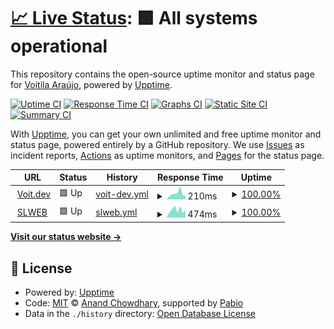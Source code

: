 # [📈 Live Status](https://voitaraujo.github.io/uptime): <!--live status--> **🟩 All systems operational**

This repository contains the open-source uptime monitor and status page for [Voitila Araújo](https://voit.dev), powered by [Upptime](https://github.com/upptime/upptime).

[![Uptime CI](https://github.com/voitaraujo/uptime/workflows/Uptime%20CI/badge.svg)](https://github.com/voitaraujo/uptime/actions?query=workflow%3A%22Uptime+CI%22)
[![Response Time CI](https://github.com/voitaraujo/uptime/workflows/Response%20Time%20CI/badge.svg)](https://github.com/voitaraujo/uptime/actions?query=workflow%3A%22Response+Time+CI%22)
[![Graphs CI](https://github.com/voitaraujo/uptime/workflows/Graphs%20CI/badge.svg)](https://github.com/voitaraujo/uptime/actions?query=workflow%3A%22Graphs+CI%22)
[![Static Site CI](https://github.com/voitaraujo/uptime/workflows/Static%20Site%20CI/badge.svg)](https://github.com/voitaraujo/uptime/actions?query=workflow%3A%22Static+Site+CI%22)
[![Summary CI](https://github.com/voitaraujo/uptime/workflows/Summary%20CI/badge.svg)](https://github.com/voitaraujo/uptime/actions?query=workflow%3A%22Summary+CI%22)

With [Upptime](https://upptime.js.org), you can get your own unlimited and free uptime monitor and status page, powered entirely by a GitHub repository. We use [Issues](https://github.com/voitaraujo/uptime/issues) as incident reports, [Actions](https://github.com/voitaraujo/uptime/actions) as uptime monitors, and [Pages](https://voitaraujo.github.io/uptime) for the status page.

<!--start: status pages-->
<!-- This summary is generated by Upptime (https://github.com/upptime/upptime) -->
<!-- Do not edit this manually, your changes will be overwritten -->
<!-- prettier-ignore -->
| URL | Status | History | Response Time | Uptime |
| --- | ------ | ------- | ------------- | ------ |
| <img alt="" src="https://icons.duckduckgo.com/ip3/voit.dev.ico" height="13"> [Voit.dev](https://voit.dev/) | 🟩 Up | [voit-dev.yml](https://github.com/voitaraujo/upptime/commits/HEAD/history/voit-dev.yml) | <details><summary><img alt="Response time graph" src="./graphs/voit-dev/response-time-week.png" height="20"> 210ms</summary><br><a href="https://voitaraujo.github.io/upptime/history/voit-dev"><img alt="Response time 177" src="https://img.shields.io/endpoint?url=https%3A%2F%2Fraw.githubusercontent.com%2Fvoitaraujo%2Fupptime%2FHEAD%2Fapi%2Fvoit-dev%2Fresponse-time.json"></a><br><a href="https://voitaraujo.github.io/upptime/history/voit-dev"><img alt="24-hour response time 169" src="https://img.shields.io/endpoint?url=https%3A%2F%2Fraw.githubusercontent.com%2Fvoitaraujo%2Fupptime%2FHEAD%2Fapi%2Fvoit-dev%2Fresponse-time-day.json"></a><br><a href="https://voitaraujo.github.io/upptime/history/voit-dev"><img alt="7-day response time 210" src="https://img.shields.io/endpoint?url=https%3A%2F%2Fraw.githubusercontent.com%2Fvoitaraujo%2Fupptime%2FHEAD%2Fapi%2Fvoit-dev%2Fresponse-time-week.json"></a><br><a href="https://voitaraujo.github.io/upptime/history/voit-dev"><img alt="30-day response time 169" src="https://img.shields.io/endpoint?url=https%3A%2F%2Fraw.githubusercontent.com%2Fvoitaraujo%2Fupptime%2FHEAD%2Fapi%2Fvoit-dev%2Fresponse-time-month.json"></a><br><a href="https://voitaraujo.github.io/upptime/history/voit-dev"><img alt="1-year response time 177" src="https://img.shields.io/endpoint?url=https%3A%2F%2Fraw.githubusercontent.com%2Fvoitaraujo%2Fupptime%2FHEAD%2Fapi%2Fvoit-dev%2Fresponse-time-year.json"></a></details> | <details><summary><a href="https://voitaraujo.github.io/upptime/history/voit-dev">100.00%</a></summary><a href="https://voitaraujo.github.io/upptime/history/voit-dev"><img alt="All-time uptime 100.00%" src="https://img.shields.io/endpoint?url=https%3A%2F%2Fraw.githubusercontent.com%2Fvoitaraujo%2Fupptime%2FHEAD%2Fapi%2Fvoit-dev%2Fuptime.json"></a><br><a href="https://voitaraujo.github.io/upptime/history/voit-dev"><img alt="24-hour uptime 100.00%" src="https://img.shields.io/endpoint?url=https%3A%2F%2Fraw.githubusercontent.com%2Fvoitaraujo%2Fupptime%2FHEAD%2Fapi%2Fvoit-dev%2Fuptime-day.json"></a><br><a href="https://voitaraujo.github.io/upptime/history/voit-dev"><img alt="7-day uptime 100.00%" src="https://img.shields.io/endpoint?url=https%3A%2F%2Fraw.githubusercontent.com%2Fvoitaraujo%2Fupptime%2FHEAD%2Fapi%2Fvoit-dev%2Fuptime-week.json"></a><br><a href="https://voitaraujo.github.io/upptime/history/voit-dev"><img alt="30-day uptime 100.00%" src="https://img.shields.io/endpoint?url=https%3A%2F%2Fraw.githubusercontent.com%2Fvoitaraujo%2Fupptime%2FHEAD%2Fapi%2Fvoit-dev%2Fuptime-month.json"></a><br><a href="https://voitaraujo.github.io/upptime/history/voit-dev"><img alt="1-year uptime 100.00%" src="https://img.shields.io/endpoint?url=https%3A%2F%2Fraw.githubusercontent.com%2Fvoitaraujo%2Fupptime%2FHEAD%2Fapi%2Fvoit-dev%2Fuptime-year.json"></a></details>
| <img alt="" src="https://icons.duckduckgo.com/ip3/slweb.slaplic.com.br.ico" height="13"> [SLWEB](https://slweb.slaplic.com.br/) | 🟩 Up | [slweb.yml](https://github.com/voitaraujo/upptime/commits/HEAD/history/slweb.yml) | <details><summary><img alt="Response time graph" src="./graphs/slweb/response-time-week.png" height="20"> 474ms</summary><br><a href="https://voitaraujo.github.io/upptime/history/slweb"><img alt="Response time 440" src="https://img.shields.io/endpoint?url=https%3A%2F%2Fraw.githubusercontent.com%2Fvoitaraujo%2Fupptime%2FHEAD%2Fapi%2Fslweb%2Fresponse-time.json"></a><br><a href="https://voitaraujo.github.io/upptime/history/slweb"><img alt="24-hour response time 340" src="https://img.shields.io/endpoint?url=https%3A%2F%2Fraw.githubusercontent.com%2Fvoitaraujo%2Fupptime%2FHEAD%2Fapi%2Fslweb%2Fresponse-time-day.json"></a><br><a href="https://voitaraujo.github.io/upptime/history/slweb"><img alt="7-day response time 474" src="https://img.shields.io/endpoint?url=https%3A%2F%2Fraw.githubusercontent.com%2Fvoitaraujo%2Fupptime%2FHEAD%2Fapi%2Fslweb%2Fresponse-time-week.json"></a><br><a href="https://voitaraujo.github.io/upptime/history/slweb"><img alt="30-day response time 440" src="https://img.shields.io/endpoint?url=https%3A%2F%2Fraw.githubusercontent.com%2Fvoitaraujo%2Fupptime%2FHEAD%2Fapi%2Fslweb%2Fresponse-time-month.json"></a><br><a href="https://voitaraujo.github.io/upptime/history/slweb"><img alt="1-year response time 440" src="https://img.shields.io/endpoint?url=https%3A%2F%2Fraw.githubusercontent.com%2Fvoitaraujo%2Fupptime%2FHEAD%2Fapi%2Fslweb%2Fresponse-time-year.json"></a></details> | <details><summary><a href="https://voitaraujo.github.io/upptime/history/slweb">100.00%</a></summary><a href="https://voitaraujo.github.io/upptime/history/slweb"><img alt="All-time uptime 100.00%" src="https://img.shields.io/endpoint?url=https%3A%2F%2Fraw.githubusercontent.com%2Fvoitaraujo%2Fupptime%2FHEAD%2Fapi%2Fslweb%2Fuptime.json"></a><br><a href="https://voitaraujo.github.io/upptime/history/slweb"><img alt="24-hour uptime 100.00%" src="https://img.shields.io/endpoint?url=https%3A%2F%2Fraw.githubusercontent.com%2Fvoitaraujo%2Fupptime%2FHEAD%2Fapi%2Fslweb%2Fuptime-day.json"></a><br><a href="https://voitaraujo.github.io/upptime/history/slweb"><img alt="7-day uptime 100.00%" src="https://img.shields.io/endpoint?url=https%3A%2F%2Fraw.githubusercontent.com%2Fvoitaraujo%2Fupptime%2FHEAD%2Fapi%2Fslweb%2Fuptime-week.json"></a><br><a href="https://voitaraujo.github.io/upptime/history/slweb"><img alt="30-day uptime 100.00%" src="https://img.shields.io/endpoint?url=https%3A%2F%2Fraw.githubusercontent.com%2Fvoitaraujo%2Fupptime%2FHEAD%2Fapi%2Fslweb%2Fuptime-month.json"></a><br><a href="https://voitaraujo.github.io/upptime/history/slweb"><img alt="1-year uptime 100.00%" src="https://img.shields.io/endpoint?url=https%3A%2F%2Fraw.githubusercontent.com%2Fvoitaraujo%2Fupptime%2FHEAD%2Fapi%2Fslweb%2Fuptime-year.json"></a></details>

<!--end: status pages-->

[**Visit our status website →**](https://voitaraujo.github.io/uptime)

## 📄 License

- Powered by: [Upptime](https://github.com/upptime/upptime)
- Code: [MIT](./LICENSE) © [Anand Chowdhary](https://anandchowdhary.com), supported by [Pabio](https://pabio.com)
- Data in the `./history` directory: [Open Database License](https://opendatacommons.org/licenses/odbl/1-0/)
